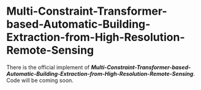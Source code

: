 # Multi-Constraint-Transformer-based-Automatic-Building-Extraction-from-High-Resolution-Remote-Sensing

There is the official implement of ***Multi-Constraint-Transformer-based-Automatic-Building-Extraction-from-High-Resolution-Remote-Sensing***. Code will be coming soon.
